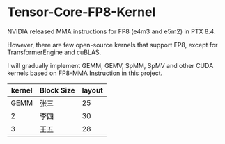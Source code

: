 # Tensor-Core-FP8-Kernel

NVIDIA released MMA instructions for FP8 (e4m3 and e5m2) in PTX 8.4.

However, there are few open-source kernels that support FP8, except for TransformerEngine and cuBLAS.

I will gradually implement GEMM, GEMV, SpMM, SpMV and other CUDA kernels based on FP8-MMA Instruction in this project.


|kernel|Block Size| layout |
|------|--------|------|
|GEMM  | 张三   | 25   |
| 2    | 李四   | 30   |
| 3    | 王五   | 28   |
